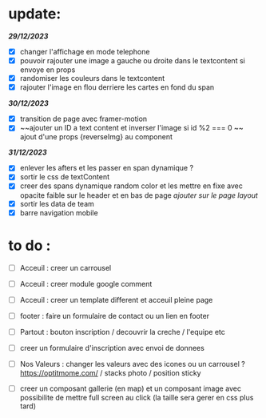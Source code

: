 # update:

**_29/12/2023_**

- [x] changer l'affichage en mode telephone
- [x] pouvoir rajouter une image a gauche ou droite dans le textcontent si envoye en props
- [x] randomiser les couleurs dans le textcontent
- [x] rajouter l'image en flou derriere les cartes en fond du span

**_30/12/2023_**

- [x] transition de page avec framer-motion
- [x] ~~ajouter un ID a text content et inverser l'image si id %2 === 0 ~~ ajout d'une props {reverseImg} au component

**_31/12/2023_**

- [x] enlever les afters et les passer en span dynamique ?
- [x] sortir le css de textContent
- [x] creer des spans dynamique random color et les mettre en fixe avec opacite faible sur le header et en bas de page _ajouter sur le page layout_
- [x] sortir les data de team
- [x] barre navigation mobile

# to do :

- [ ] Acceuil : creer un carrousel
- [ ] Acceuil : creer module google comment
- [ ] Acceuil : creer un template different et acceuil pleine page

- [ ] footer : faire un formulaire de contact ou un lien en footer
- [ ] Partout : bouton inscription / decouvrir la creche / l'equipe etc
- [ ] creer un formulaire d'inscription avec envoi de donnees
- [ ] Nos Valeurs : changer les valeurs avec des icones ou un carrousel ? https://optitmome.com/ / stacks photo / position sticky
- [ ] creer un composant gallerie (en map) et un composant image avec possibilite de mettre full screen au click (la taille sera gerer en css plus tard)
